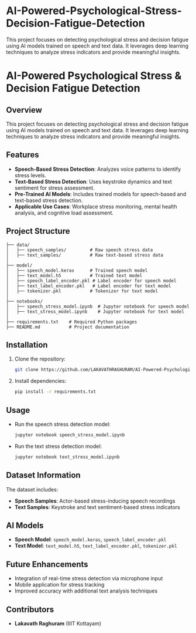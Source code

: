 # AI-Powered-Psychological-Stress-Decision-Fatigue-Detection
This project focuses on detecting psychological stress and decision fatigue using AI models trained on speech and text data. It leverages deep learning techniques to analyze stress indicators and provide meaningful insights.
# AI-Powered Psychological Stress & Decision Fatigue Detection

## Overview
This project focuses on detecting psychological stress and decision fatigue using AI models trained on speech and text data. It leverages deep learning techniques to analyze stress indicators and provide meaningful insights.

## Features
- **Speech-Based Stress Detection**: Analyzes voice patterns to identify stress levels.
- **Text-Based Stress Detection**: Uses keystroke dynamics and text sentiment for stress assessment.
- **Pre-Trained AI Models**: Includes trained models for speech-based and text-based stress detection.
- **Applicable Use Cases**: Workplace stress monitoring, mental health analysis, and cognitive load assessment.

## Project Structure
```
├── data/
│   ├── speech_samples/         # Raw speech stress data
│   ├── text_samples/           # Raw text-based stress data
│
├── model/
│   ├── speech_model.keras      # Trained speech model
│   ├── text_model.h5           # Trained text model
│   ├── speech_label_encoder.pkl # Label encoder for speech model
│   ├── text_label_encoder.pkl   # Label encoder for text model
│   ├── tokenizer.pkl           # Tokenizer for text model
│
├── notebooks/
│   ├── speech_stress_model.ipynb  # Jupyter notebook for speech model
│   ├── text_stress_model.ipynb    # Jupyter notebook for text model
│
├── requirements.txt    # Required Python packages
├── README.md           # Project documentation
```

## Installation
1. Clone the repository:
   ```sh
   git clone https://github.com/LAKAVATHRAGHURAM/AI-Powered-Psychological-Stress-Decision-Fatigue-Detection.git
   ```
2. Install dependencies:
   ```sh
   pip install -r requirements.txt
   ```

## Usage
- Run the speech stress detection model:
  ```sh
  jupyter notebook speech_stress_model.ipynb
  ```
- Run the text stress detection model:
  ```sh
  jupyter notebook text_stress_model.ipynb
  ```

## Dataset Information
The dataset includes:
- **Speech Samples**: Actor-based stress-inducing speech recordings
- **Text Samples**: Keystroke and text sentiment-based stress indicators

## AI Models
- **Speech Model**: `speech_model.keras`, `speech_label_encoder.pkl`
- **Text Model**: `text_model.h5`, `text_label_encoder.pkl`, `tokenizer.pkl`

## Future Enhancements
- Integration of real-time stress detection via microphone input
- Mobile application for stress tracking
- Improved accuracy with additional text analysis techniques

## Contributors
- **Lakavath Raghuram** (IIIT Kottayam) 


